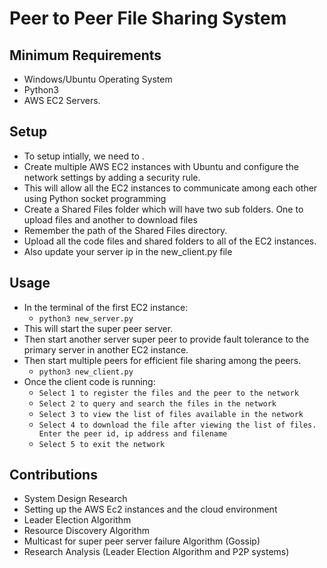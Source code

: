 # Peer to Peer File Sharing System

## Minimum Requirements
* Windows/Ubuntu Operating System
* Python3
* AWS EC2 Servers.

## Setup
* To setup intially, we need to .
* Create multiple AWS EC2 instances with Ubuntu and configure the network settings by adding a security rule.
* This will allow all the EC2 instances to communicate among each other using Python socket programming
* Create a Shared Files folder which will have two sub folders. One to upload files and another to download files
* Remember the path of the Shared Files directory.
* Upload all the code files and shared folders to all of the EC2 instances. 
* Also update your server ip in the new_client.py file

## Usage
* In the terminal of the first EC2 instance:
    * ```python3 new_server.py```
* This will start the super peer server.
* Then start another server super peer to provide fault tolerance to the primary server in another EC2 instance.
* Then start multiple peers for efficient file sharing among the peers. 
    * ```python3 new_client.py```
* Once the client code is running:
    * ```Select 1 to register the files and the peer to the network```
    * ```Select 2 to query and search the files in the network```
    * ```Select 3 to view the list of files available in the network```
    * ```Select 4 to download the file after viewing the list of files. Enter the peer id, ip address and filename```
    * ```Select 5 to exit the network```

## Contributions
* System Design Research 
* Setting up the AWS Ec2 instances and the cloud environment
* Leader Election Algorithm 
* Resource Discovery Algorithm
* Multicast for super peer server failure Algorithm (Gossip)
* Research Analysis (Leader Election Algorithm and P2P systems) 

